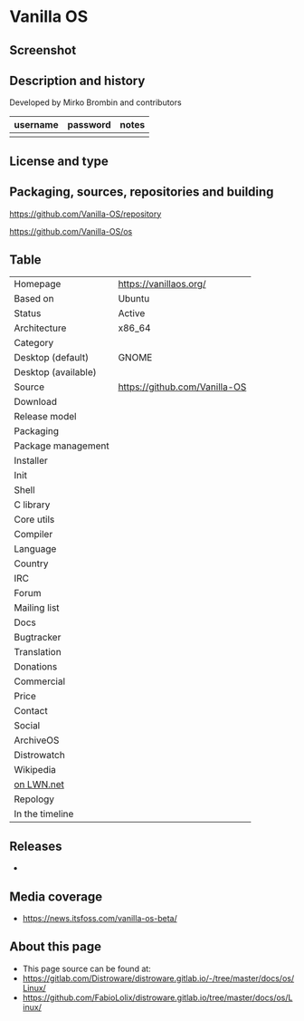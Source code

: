 # Vanilla OS

## Screenshot


## Description and history



Developed by Mirko Brombin and contributors

| username | password | notes |
|----------|----------|-------|
|  |  |  |


## License and type




## Packaging, sources, repositories and building

<https://github.com/Vanilla-OS/repository>

<https://github.com/Vanilla-OS/os>


## Table

|                       |  |
|-----------------------|--|
| Homepage              | <https://vanillaos.org/> |
| Based on              | Ubuntu |
| Status                | Active |
| Architecture          | x86_64 |
| Category              |  |
| Desktop (default)     | GNOME |
| Desktop (available)   |  |
| Source                | <https://github.com/Vanilla-OS> |
| Download              |  |
| Release model         |  |
| Packaging             |  |
| Package management    |  |
| Installer             |  |
| Init                  |  |
| Shell                 |  |
| C library             |  |
| Core utils            |  |
| Compiler              |  |
| Language              |  |
| Country               |  |
| IRC                   |  |
| Forum                 |  |
| Mailing list          |  |
| Docs                  |  |
| Bugtracker            |  |
| Translation           |  |
| Donations             |  |
| Commercial            |  |
| Price                 |  |
| Contact               |  |
| Social                | <br> |
| ArchiveOS             |  |
| Distrowatch           |  |
| Wikipedia             |  |
| [on LWN.net](https://lwn.net/Distributions/) |  |
| Repology              |  |
| In the timeline       |  |


## Releases

* 


## Media coverage

* <https://news.itsfoss.com/vanilla-os-beta/>


## About this page

* This page source can be found at:
* <https://gitlab.com/Distroware/distroware.gitlab.io/-/tree/master/docs/os/Linux/>
* <https://github.com/FabioLolix/distroware.gitlab.io/tree/master/docs/os/Linux/>
